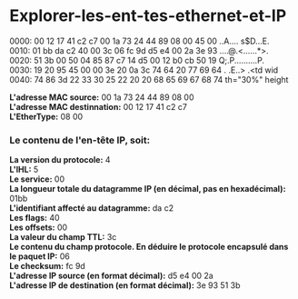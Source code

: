 # Explorer-les-ent-tes-ethernet-et-IP

0000: 00 12 17 41 c2 c7 00 1a 73 24 44 89 08 00 45 00 ..A.... s$D...E.  
0010: 01 bb da c2 40 00 3c 06 fc 9d d5 e4 00 2a 3e 93 ....@.<......*>.  
0020: 51 3b 00 50 04 85 87 c7 14 d5 00 12 b0 cb 50 19 Q;.P..........P.  
0030: 19 20 95 45 00 00 3e 20 0a 3c 74 64 20 77 69 64 . .E..> .<td wid  
0040: 74 86 3d 22 33 30 25 22 20 20 68 65 69 67 68 74 th="30%" height  


**L'adresse MAC source:** 00 1a 73 24 44 89 08 00  
**L'adresse MAC destinnation:** 00 12 17 41 c2 c7  
**L'EtherType:** 08 00  
### Le contenu de l'en-tête IP, soit:  
**La version du protocole:** 4  
**L'IHL:** 5  
**Le service:** 00  
**La longueur totale du datagramme IP (en décimal, pas en hexadécimal):** 01bb  
**L'identifiant affecté au datagramme:** da c2  
**Les flags:** 40  
**Les offsets:** 00  
**La valeur du champ TTL:** 3c  
**Le contenu du champ protocole. En déduire le protocole encapsulé dans le paquet IP:** 06  
**Le checksum:** fc 9d  
**L'adresse IP source (en format décimal):** d5 e4 00 2a  
**L'adresse IP de destination (en format décimal):** 3e 93 51 3b  
